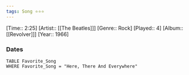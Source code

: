 ```yaml
---
tags: Song ⭐⭐⭐ 
---
```

[Time:: 2:25]
[Artist:: [[The Beatles]]]
[Genre:: Rock]
[Played:: 4]
[Album:: [[Revolver]]]
[Year:: 1966]
### Dates
````dataview
TABLE Favorite_Song
WHERE Favorite_Song = "Here, There And Everywhere"
````